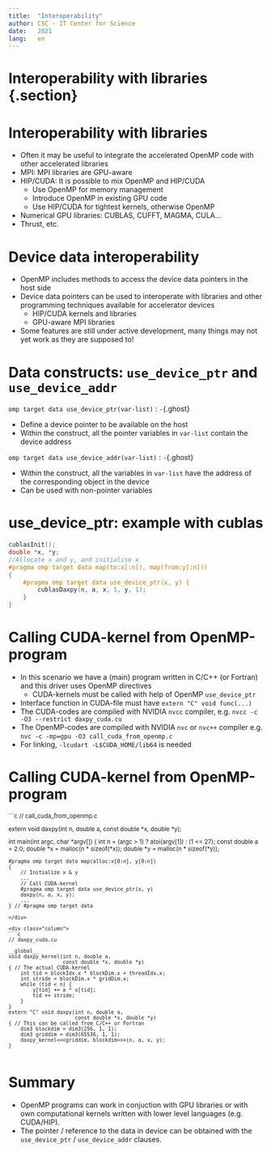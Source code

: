 ```yaml
---
title:  "Interoperability"
author: CSC - IT Center for Science
date:   2021
lang:   en
---
```


# Interoperability with libraries {.section}


# Interoperability with libraries

- Often it may be useful to integrate the accelerated OpenMP code with
  other accelerated libraries
- MPI: MPI libraries are GPU-aware
- HIP/CUDA: It is possible to mix OpenMP and HIP/CUDA
    - Use OpenMP for memory management
    - Introduce OpenMP in existing GPU code
    - Use HIP/CUDA for tightest kernels, otherwise OpenMP
- Numerical GPU libraries: CUBLAS, CUFFT, MAGMA, CULA...
- Thrust, etc.


# Device data interoperability

- OpenMP includes methods to access the device data pointers in the
  host side
- Device data pointers can be used to interoperate with libraries and
  other programming techniques available for accelerator devices
    - HIP/CUDA kernels and libraries
    - GPU-aware MPI libraries
- Some features are still under active development, many things may not
  yet work as they are supposed to!


# Data constructs: `use_device_ptr` and `use_device_addr`

`omp target data use_device_ptr(var-list)`
  : `-`{.ghost}

- Define a device pointer to be available on the host
- Within the construct, all the pointer variables in `var-list`
  contain the device address

`omp target data use_device_addr(var-list)`
  : `-`{.ghost}

- Within the construct, all the variables in `var-list`
  have the address of the corresponding object in the device
- Can be used with non-pointer variables


# use_device_ptr: example with cublas

```c
cublasInit();
double *x, *y;
//Allocate x and y, and initialise x
#pragma omp target data map(to:x[:n]), map(from:y[:n]))
{
    #pragma omp target data use_device_ptr(x, y) {
        cublasDaxpy(n, a, x, 1, y, 1);
    } 
}


```



# Calling CUDA-kernel from OpenMP-program

- In this scenario we have a (main) program written in C/C++ (or Fortran)
  and this driver uses OpenMP directives
    - CUDA-kernels must be called with help of OpenMP `use_device_ptr`
- Interface function in CUDA-file must have `extern "C" void func(...)`
- The CUDA-codes are compiled with NVIDIA `nvcc` compiler, e.g.
  `nvcc -c -O3 --restrict daxpy_cuda.cu`
- The OpenMP-codes are compiled with NVIDIA `nvc` or `nvc++` compiler e.g.
  `nvc -c -mp=gpu -O3 call_cuda_from_openmp.c`
- For linking, `-lcudart -L$CUDA_HOME/lib64` is needed


# Calling CUDA-kernel from OpenMP-program
<small>
<div class="column">
```c
// call_cuda_from_openmp.c

extern void daxpy(int n, double a,
                  const double *x, double *y);

int main(int argc, char *argv[])
{
    int n = (argc > 1) ? atoi(argv[1]) : (1 << 27);
    const double a = 2.0;
    double *x = malloc(n * sizeof(*x));
    double *y = malloc(n * sizeof(*y));

    #pragma omp target data map(alloc:x[0:n], y[0:n])
    {
        // Initialize x & y
        ...
        // Call CUDA-kernel
        #pragma omp target data use_device_ptr(x, y)
        daxpy(n, a, x, y);
        ...
    } // #pragma omp target data
```
</div>

<div class="column">
```c
// daxpy_cuda.cu

__global__
void daxpy_kernel(int n, double a,
                  const double *x, double *y)
{ // The actual CUDA-kernel
    int tid = blockIdx.x * blockDim.x + threadIdx.x;
    int stride = blockDim.x * gridDim.x;
    while (tid < n) {
        y[tid] += a * x[tid];
        tid += stride;
    }
}
extern "C" void daxpy(int n, double a,
                      const double *x, double *y)
{ // This can be called from C/C++ or Fortran
    dim3 blockdim = dim3(256, 1, 1);
    dim3 griddim = dim3(65536, 1, 1);
    daxpy_kernel<<<griddim, blockdim>>>(n, a, x, y);
}
```
</div>
</small>

# Summary

- OpenMP programs can work in conjuction with GPU libraries or with
  own computational kernels written with lower level languages
  (e.g. CUDA/HIP).
- The pointer / reference to the data in device can be obtained with
  the `use_device_ptr` / `use_device_addr` clauses.
